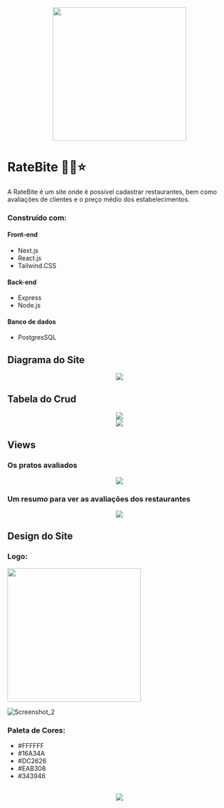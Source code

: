<div align='center'><img style="width:300px" src='https://github.com/davimgfx/rate-bite/assets/118557337/69e97cd1-9253-4d39-808a-6310a5b1b3e1'/></div>

# RateBite 👩‍🍳⭐
A RateBite é um site onde é possível cadastrar restaurantes, bem como avaliações de clientes e o preço médio dos estabelecimentos.

### Construído com:
#### Front-end
- Next.js <br>
- React.js <br>
- Tailwind.CSS  <br>
#### Back-end
- Express
- Node.js
#### Banco de dados
- PostgresSQL

## Diagrama do Site
<div align='center'><img src="https://github.com/davimgfx/rate-bite/assets/118557337/2178fdc4-70be-4c94-ba49-9a2d0186bbb7"/></div>

## Tabela do Crud
<div align='center'><img src="https://github.com/davimgfx/rate-bite/assets/118557337/2f2cd4f0-42cd-4b38-8916-6b0365db5b61"/></div>
<div align='center'><img src="https://github.com/davimgfx/rate-bite/assets/118557337/923da0e7-92fc-4ef0-a251-4e4d8f5d5226"/></div>

## Views
### Os pratos avaliados
<div align='center'><img src="https://github.com/davimgfx/rate-bite/assets/118557337/3ac42a8e-6e26-41cf-a5b8-ddbc7e94f9b4"/></div>

### Um resumo para ver as avaliações dos restaurantes
<div align='center'><img src="https://github.com/davimgfx/rate-bite/assets/118557337/69333227-b7c8-4d1e-8376-9eb088a7fc9f"/></div>

## Design do Site
### Logo:
<img style="width:300px" src='https://github.com/davimgfx/rate-bite/assets/118557337/69e97cd1-9253-4d39-808a-6310a5b1b3e1'/>

![Screenshot_2](https://github.com/davimgfx/rate-bite/assets/118557337/69e97cd1-9253-4d39-808a-6310a5b1b3e1)

### Paleta de Cores:
- #FFFFFF
- #16A34A
- #DC2626
- #EAB308
- #343946
<br />

<div align='center'><img src="https://github.com/davimgfx/rate-bite/assets/118557337/a17d97f3-3618-42bc-b8cb-597fafbe87e9"/></div>

